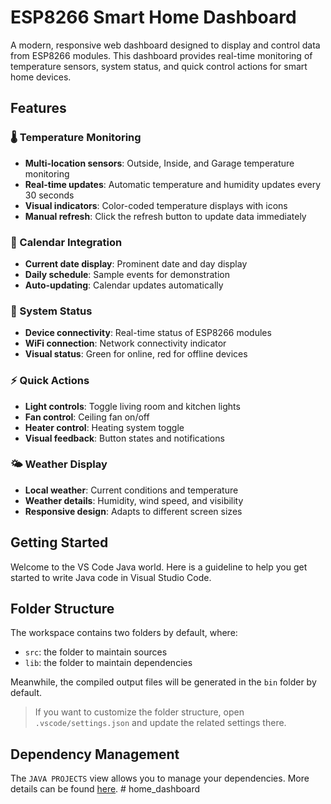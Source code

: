 # ESP8266 Smart Home Dashboard

A modern, responsive web dashboard designed to display and control data from ESP8266 modules. This dashboard provides real-time monitoring of temperature sensors, system status, and quick control actions for smart home devices.

## Features

### 🌡️ Temperature Monitoring
- **Multi-location sensors**: Outside, Inside, and Garage temperature monitoring
- **Real-time updates**: Automatic temperature and humidity updates every 30 seconds
- **Visual indicators**: Color-coded temperature displays with icons
- **Manual refresh**: Click the refresh button to update data immediately

### 📅 Calendar Integration
- **Current date display**: Prominent date and day display
- **Daily schedule**: Sample events for demonstration
- **Auto-updating**: Calendar updates automatically

### 🔧 System Status
- **Device connectivity**: Real-time status of ESP8266 modules
- **WiFi connection**: Network connectivity indicator
- **Visual status**: Green for online, red for offline devices

### ⚡ Quick Actions
- **Light controls**: Toggle living room and kitchen lights
- **Fan control**: Ceiling fan on/off
- **Heater control**: Heating system toggle
- **Visual feedback**: Button states and notifications

### 🌤️ Weather Display
- **Local weather**: Current conditions and temperature
- **Weather details**: Humidity, wind speed, and visibility
- **Responsive design**: Adapts to different screen sizes

## Getting Started

Welcome to the VS Code Java world. Here is a guideline to help you get started to write Java code in Visual Studio Code.

## Folder Structure

The workspace contains two folders by default, where:

- `src`: the folder to maintain sources
- `lib`: the folder to maintain dependencies

Meanwhile, the compiled output files will be generated in the `bin` folder by default.

> If you want to customize the folder structure, open `.vscode/settings.json` and update the related settings there.

## Dependency Management

The `JAVA PROJECTS` view allows you to manage your dependencies. More details can be found [here](https://github.com/microsoft/vscode-java-dependency#manage-dependencies).
#   h o m e _ d a s h b o a r d  
 